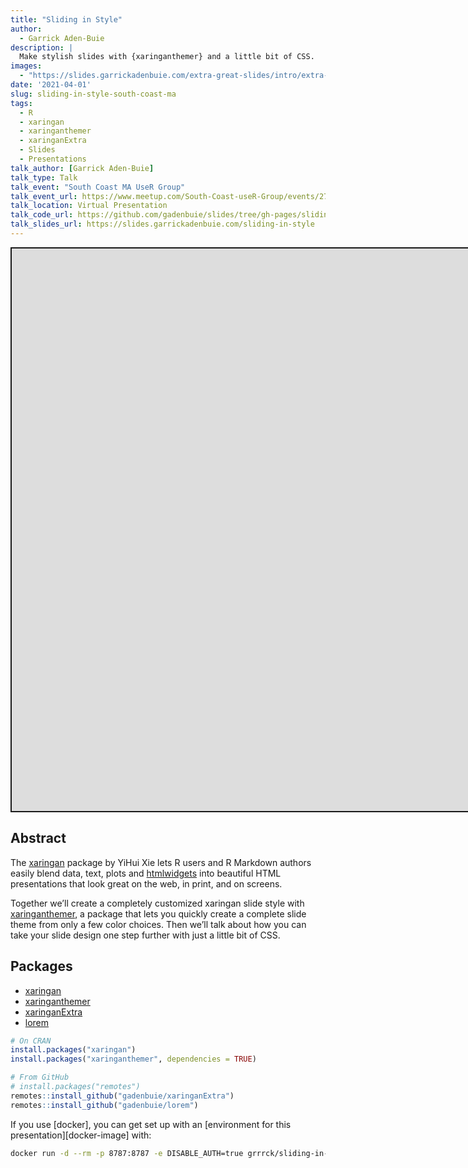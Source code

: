 ```yaml
---
title: "Sliding in Style"
author:
  - Garrick Aden-Buie
description: |
  Make stylish slides with {xaringanthemer} and a little bit of CSS.
images:
  - "https://slides.garrickadenbuie.com/extra-great-slides/intro/extra-great-slides.png"
date: '2021-04-01'
slug: sliding-in-style-south-coast-ma
tags:
  - R
  - xaringan
  - xaringanthemer
  - xaringanExtra
  - Slides
  - Presentations
talk_author: [Garrick Aden-Buie]
talk_type: Talk
talk_event: "South Coast MA UseR Group"
talk_event_url: https://www.meetup.com/South-Coast-useR-Group/events/277235768/
talk_location: Virtual Presentation
talk_code_url: https://github.com/gadenbuie/slides/tree/gh-pages/sliding-in-style
talk_slides_url: https://slides.garrickadenbuie.com/sliding-in-style
---
```


<script src="/rmarkdown-libs/fitvids-2.1.1/fitvids.min.js"></script>
<div class="shareagain" style="min-width:300px;margin:1em auto;">
<iframe src="https://slides.garrickadenbuie.com/sliding-in-style" width="1600" height="900" style="border:2px solid currentColor;" loading="lazy" allowfullscreen></iframe>
<script>fitvids('.shareagain', {players: 'iframe'});</script>
</div>

## Abstract

The [xaringan](https://slides.yihui.org/xaringan/) package by YiHui Xie lets R users and R Markdown authors easily
blend data, text, plots and [htmlwidgets](http://www.htmlwidgets.org/) into beautiful HTML presentations
that look great on the web, in print, and on screens.

Together we’ll create a completely customized xaringan slide style with
[xaringanthemer](https://pkg.garrickadenbuie.com/xaringanthemer), a package that lets you quickly create a complete slide
theme from only a few color choices. Then we’ll talk about how you can take
your slide design one step further with just a little bit of CSS.

## Packages

-   [xaringan](https://slides.yihui.org/xaringan/)
-   [xaringanthemer](https://pkg.garrickadenbuie.com/xaringanthemer)
-   [xaringanExtra](https://pkg.garrickadenbuie.com/xaringanExtra)
-   [lorem](https://github.com/gadenbuie/lorem)

``` r
# On CRAN
install.packages("xaringan")
install.packages("xaringanthemer", dependencies = TRUE)

# From GitHub
# install.packages("remotes")
remotes::install_github("gadenbuie/xaringanExtra")
remotes::install_github("gadenbuie/lorem")
```

If you use \[docker\], you can get set up with an \[environment for this presentation\]\[docker-image\] with:

``` bash
docker run -d --rm -p 8787:8787 -e DISABLE_AUTH=true grrrck/sliding-in-style
```
